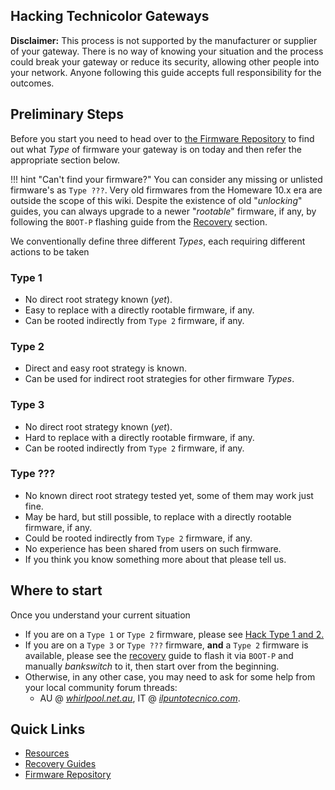 ## Hacking Technicolor Gateways

**Disclaimer:** This process is not supported by the manufacturer or supplier of your gateway.
There is no way of knowing your situation and the process could break your gateway or reduce its security, allowing other people into your network. Anyone following this guide accepts full responsibility for the outcomes.

## Preliminary Steps

Before you start you need to head over to [the Firmware Repository](Firmware%20Repository/) to find out what *Type* of firmware your gateway is on today and then refer the appropriate section below.

!!! hint "Can't find your firmware?"
    You can consider any missing or unlisted firmware's as `Type ???`. Very old firmwares from the Homeware 10.x era are outside the scope of this wiki. Despite the existence of old "*unlocking*" guides, you can always upgrade to a newer "*rootable*" firmware, if any, by following the `BOOT-P` flashing guide from the [Recovery](Recovery/#boot-p-recovery-mode-tftp-flashing) section.

We conventionally define three different *Types*, each requiring different actions to be taken

### Type 1

- No direct root strategy known (*yet*).
- Easy to replace with a directly rootable firmware, if any.
- Can be rooted indirectly from `Type 2` firmware, if any.

### Type 2

- Direct and easy root strategy is known.
- Can be used for indirect root strategies for other firmware *Types*.

### Type 3

- No direct root strategy known (*yet*).
- Hard to replace with a directly rootable firmware, if any.
- Can be rooted indirectly from `Type 2` firmware, if any.

### Type ???

- No known direct root strategy tested yet, some of them may work just fine.
- May be hard, but still possible, to replace with a directly rootable firmware, if any.
- Could be rooted indirectly from `Type 2` firmware, if any.
- No experience has been shared from users on such firmware.
- If you think you know something more about that please tell us.

## Where to start

Once you understand your current situation

- If you are on a `Type 1` or `Type 2` firmware, please see [Hack Type 1 and 2.](Hack%20Type%201&2/)
- If you are on a `Type 3` or `Type ???` firmware, **and** a `Type 2` firmware is available, please see the [recovery](Recovery/#boot-p-recovery-mode-tftp-flashing) guide to flash it via `BOOT-P` and manually *bankswitch* to it, then start over from the beginning.
- Otherwise, in any other case, you may need to ask for some help from your local community forum threads:
  - AU @ [*whirlpool.net.au*](https://forums.whirlpool.net.au/thread/9vxxl849), IT @ [*ilpuntotecnico.com*](https://www.ilpuntotecnico.com/forum/index.php/board,9.0.html).

## Quick Links

- [Resources](Resources/)
- [Recovery Guides](Recovery/)
- [Firmware Repository](Firmware%20Repository/)
